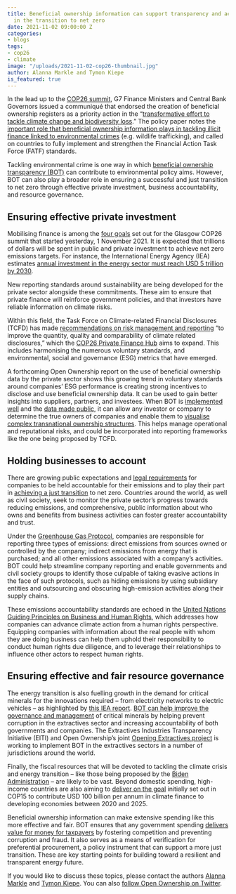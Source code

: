 ```yaml
---
title: Beneficial ownership information can support transparency and accountability
  in the transition to net zero
date: 2021-11-02 09:00:00 Z
categories:
- blogs
tags:
- cop26
- climate
image: "/uploads/2021-11-02-cop26-thumbnail.jpg"
author: Alanna Markle and Tymon Kiepe
is_featured: true
---
```


In the lead up to the [COP26 summit](https://ukcop26.org/uk-presidency/what-is-a-cop/), G7 Finance Ministers and Central Bank Governors issued a communiqué that endorsed the creation of beneficial ownership registers as a priority action in the “[transformative effort to tackle climate change and biodiversity loss](https://www.gov.uk/government/publications/g7-finance-ministers-meeting-june-2021-communique/g7-finance-ministers-and-central-bank-governors-communique).” The policy paper notes the [important role that beneficial ownership information plays in tackling illicit finance linked to environmental crimes](https://www.worldwildlife.org/pages/tnrc-eventthe-anti-corruption-potential-of-beneficial-ownership-transparency-and-implications-for-natural-resources) (e.g. wildlife trafficking), and called on countries to fully implement and strengthen the Financial Action Task Force (FATF) standards.

Tackling environmental crime is one way in which [beneficial ownership transparency (BOT)](/what-is-bot/) can contribute to environmental policy aims. However, BOT can also play a broader role in ensuring a successful and just transition to net zero through effective private investment, business accountability, and resource governance.

## Ensuring effective private investment

Mobilising finance is among the [four goals](https://ukcop26.org/cop26-goals/) set out for the Glasgow COP26 summit that started yesterday, 1 November 2021. It is expected that trillions of dollars will be spent in public and private investment to achieve net zero emissions targets. For instance, the International Energy Agency (IEA) estimates [annual investment in the energy sector must reach USD 5 trillion by 2030](https://www.iea.org/reports/net-zero-by-2050).

New reporting standards around sustainability are being developed for the private sector alongside these commitments. These aim to ensure that private finance will reinforce government policies, and that investors have reliable information on climate risks.

Within this field, the Task Force on Climate-related Financial Disclosures (TCFD) has made [recommendations on risk management and reporting](https://www.fsb-tcfd.org/recommendations/) “to improve the quantity, quality and comparability of climate related disclosures,” which the [COP26 Private Finance Hub](https://ukcop26.org/wp-content/uploads/2020/11/COP26-Private-Finance-Hub-Strategy_Nov-2020v4.1.pdf) aims to expand. This includes harmonising the numerous voluntary standards, and environmental, social and governance (ESG) metrics that have emerged.

A forthcoming Open Ownership report on the use of beneficial ownership data by the private sector shows this growing trend in voluntary standards around companies’ ESG performance is creating strong incentives to disclose and use beneficial ownership data. It can be used to gain better insights into suppliers, partners, and investees. When BOT is [implemented well](/principles/) and the [data made public](/resources/making-central-beneficial-ownership-registers-public/), it can allow any investor or company to determine the true owners of companies and enable them to [visualise complex transnational ownership structures](/visualisation/). This helps manage operational and reputational risks, and could be incorporated into reporting frameworks like the one being proposed by TCFD.

## Holding businesses to account

There are growing public expectations and [legal requirements](https://www.reuters.com/business/sustainable-business/dutch-court-orders-shell-set-tougher-climate-targets-2021-05-26/) for companies to be held accountable for their emissions and to play their part in [achieving a just transition](https://www.ihrb.org/focus-areas/just-transitions/report-just-transitions-for-all) to net zero. Countries around the world, as well as civil society, seek to monitor the private sector’s progress towards reducing emissions, and comprehensive, public information about who owns and benefits from business activities can foster greater accountability and trust.

Under the [Greenhouse Gas Protocol](https://ghgprotocol.org/standards), companies are responsible for reporting three types of emissions: direct emissions from sources owned or controlled by the company; indirect emissions from energy that is purchased; and all other emissions associated with a company’s activities. BOT could help streamline company reporting and enable governments and civil society groups to identify those culpable of taking evasive actions in the face of such protocols, such as hiding emissions by using subsidiary entities and outsourcing and obscuring high-emission activities along their supply chains.

These emissions accountability standards are echoed in the [United Nations Guiding Principles on Business and Human Rights](https://www.ohchr.org/Documents/Issues/Environment/SREnvironment/Report.pdf), which addresses how companies can advance climate action from a human rights perspective. Equipping companies with information about the real people with whom they are doing business can help them uphold their responsibility to conduct human rights due diligence, and to leverage their relationships to influence other actors to respect human rights.

## Ensuring effective and fair resource governance

The energy transition is also fuelling growth in the demand for critical minerals for the innovations required – from electricity networks to electric vehicles – as highlighted by [this IEA report](https://www.iea.org/reports/the-role-of-critical-minerals-in-clean-energy-transitions). [BOT can help improve the governance and management](/resources/catalysing-transformative-change-in-beneficial-ownership-transparency/) of critical minerals by helping prevent corruption in the extractives sector and increasing accountability of both governments and companies. The Extractives Industries Transparency Initiative (EITI) and Open Ownership’s joint [Opening Extractives project](/extractives/) is working to implement BOT in the extractives sectors in a number of jurisdictions around the world.

Finally, the fiscal resources that will be devoted to tackling the climate crisis and energy transition – like those being proposed by the [Biden Administration](https://www.nytimes.com/2021/10/28/climate/climate-change-framework-bill.html) – are likely to be vast. Beyond domestic spending, high-income countries are also aiming to [deliver on the goal](https://ukcop26.org/wp-content/uploads/2021/10/Climate-Finance-Delivery-Plan-1.pdf) initially set out in COP15 to contribute USD 100 billion per annum in climate finance to developing economies between 2020 and 2025.

Beneficial ownership information can make extensive spending like this more effective and fair. BOT ensures that any government spending [delivers value for money for taxpayers](/resources/beneficial-ownership-data-in-procurement/) by fostering competition and preventing corruption and fraud. It also serves as a means of verification for preferential procurement, a policy instrument that can support a more just transition. These are key starting points for building toward a resilient and transparent energy future.

If you would like to discuss these topics, please contact the authors [Alanna Markle](mailto:Alanna@openownership.org) and [Tymon Kiepe](mailto:Tymon@openownership.org). You can also [follow Open Ownership on Twitter](https://twitter.com/openownership).
